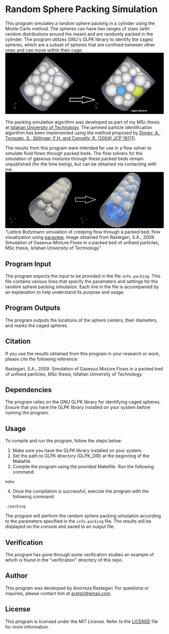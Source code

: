 # Random Sphere Packing Simulation

This program simulates a random sphere packing in a cylinder using the Monte Carlo method. The spheres can have two ranges of sizes (with random distributions around the mean) and are randomly packed in the cylinder. The program utilizes GNU's GLPK library to identify the caged spheres, which are a subset of spheres that are confined between other ones and can move within their cage.
![](figs/cagedparticles.png)

The packing simulation algorithm was developed as part of my MSc thesis at [Isfahan University of Technology](http://english.iut.ac.ir/Department-of-Mechanical-Engineering). The jammed particle identification algorithm has been implemented using the method proposed by [Donev, A., Torquato, S., Stillinger, F.H. and Connelly, R. (2004) JCP 197(1)](https://doi.org/10.1016/j.jcp.2003.11.022).

The results from this program were intended for use in a flow solver to simulate fluid flows through packed beds. The flow solvers for the simulation of gaseous mixtures through these packed beds remain unpublished (for the time being), but can be obtained via contacting with me. 
![](figs/flouidizedbed.png)"Lattice Boltzmann simulation of creeping flow through a packed bed, flow visualization using [paraview](https://www.paraview.org/), image obtained from Rastegari, S.A., 2009. Simulation of Gaseous Mixture Flows in a packed bed of unfixed particles, MSc thesis, Isfahan University of Technology"

## Program Input

The program expects the input to be provided in the file `info.packing`. This file contains various lines that specify the parameters and settings for the random sphere packing simulation. Each line in the file is accompanied by an explanation to help understand its purpose and usage.

## Program Outputs
The program outputs the locations of the sphere centers, their diameters, and marks the caged spheres. 

## Citation

If you use the results obtained from this program in your research or work, please cite the following reference:

Rastegari, S.A., 2009. Simulation of Gaseous Mixture Flows in a packed bed of unfixed particles, MSc thesis, Isfahan University of Technology.

## Dependencies

The program relies on the GNU GLPK library for identifying caged spheres. Ensure that you have the GLPK library installed on your system before running the program.

## Usage

To compile and run the program, follow the steps below:

1. Make sure you have the GLPK library installed on your system.
2. Set the path to GLPK directory (GLPK_DIR) at the beginning of the Makefile 
3. Compile the program using the provided Makefile. Run the following command:

```
make
```

4. Once the compilation is successful, execute the program with the following command:

```
./packing
```


The program will perform the random sphere packing simulation according to the parameters specified in the `info.packing` file. The results will be displayed on the console and saved to an output file.

## Verification
The program has gone through some verification studies an example of which is found in the "verification" directory of this repo. 

## Author

This program was developed by Amirreza Rastegari. For questions or inquiries, please contact him at [arstgri@gmail.com](mailto:arstgri@gmail.com).

## License

This program is licensed under the MIT License. Refer to the [LICENSE](LICENSE) file for more information.

